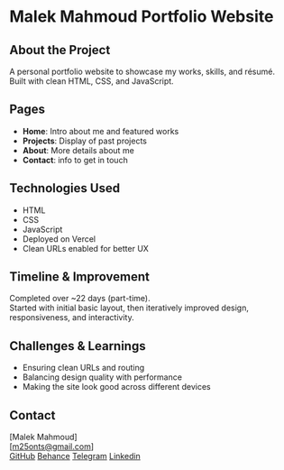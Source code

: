 # Malek Mahmoud Portfolio Website

## About the Project
A personal portfolio website to showcase my works, skills, and résumé.  
Built with clean HTML, CSS, and JavaScript.

## Pages
- **Home**: Intro about me and featured works  
- **Projects**: Display of past projects  
- **About**: More details about me  
- **Contact**: info to get in touch  

## Technologies Used
- HTML  
- CSS  
- JavaScript  
- Deployed on Vercel  
- Clean URLs enabled for better UX  

## Timeline & Improvement
Completed over ~22 days (part-time).  
Started with initial basic layout, then iteratively improved design, responsiveness, and interactivity.

## Challenges & Learnings
- Ensuring clean URLs and routing  
- Balancing design quality with performance  
- Making the site look good across different devices  

## Contact
[Malek Mahmoud]  
[m25onts@gmail.com]  
<a href="https://github.com/am8li8">GitHub</a>
<a href="https://behance.net/am8li8">Behance</a>
<a href="https://t.me/am8li8">Telegram</a>
<a href="https://linkedin.com/in/am8li8">Linkedin</a>

